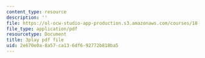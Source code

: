 ```yaml
---
content_type: resource
description: ''
file: https://ol-ocw-studio-app-production.s3.amazonaws.com/courses/18-03sc-differential-equations-fall-2011/2e670e0a8a57ca136df692772b818ba5_sZ2qulI6GEk.pdf
file_type: application/pdf
resourcetype: Document
title: 3play pdf file
uid: 2e670e0a-8a57-ca13-6df6-92772b818ba5
---
```

